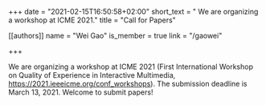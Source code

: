 +++
date = "2021-02-15T16:50:58+02:00"
short_text = "  We are organizing a workshop at ICME 2021."
title = "Call for Papers"

[[authors]]
    name = "Wei Gao"
    is_member = true
    link = "/gaowei"

+++

We are organizing a workshop at ICME 2021 (First International Workshop on Quality of Experience in Interactive Multimedia, https://2021.ieeeicme.org/conf_workshops). The submission deadline is March 13, 2021. Welcome to submit papers!

